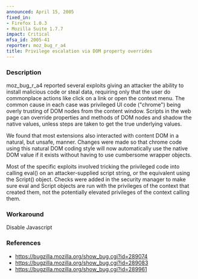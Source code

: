 ```yaml
---
announced: April 15, 2005
fixed_in:
- Firefox 1.0.3
- Mozilla Suite 1.7.7
impact: Critical
mfsa_id: 2005-41
reporter: moz_bug_r_a4
title: Privilege escalation via DOM property overrides
---
```


<h3>Description</h3>

<p>moz_bug_r_a4 reported several exploits giving an attacker
the ability to install malicious code or steal data, requiring only
that the user do commonplace actions like click on a link or open
the context menu. The common cause in each case was privileged UI code
("chrome") being overly trusting of DOM nodes from the content window.
Scripts in the web page can override properties and methods of DOM
nodes and shadow the native values, unless steps are taken to get the
true underlying values.</p>

<p>We found that most extensions also interacted with content DOM in a
natural, but unsafe, manner.
Changes were made so that chrome code using this natural DOM coding style
will now automatically use the native DOM value if it exists without having
to use cumbersome wrapper objects.</p>

<p>Most of the specific exploits involved tricking the privileged code
into calling eval() on an attacker-supplied script string, or the equivalent
using the Script() object. Checks were added in the security manager
to make sure eval and Script objects are run with the privileges of the
context that created them, not the potentially elevated privileges of
the context calling them.</p>

<h3>Workaround</h3>

<p>Disable Javascript</p>

<h3>References</h3>

<ul>
<li><a href="https://bugzilla.mozilla.org/show_bug.cgi?id=289074">
https://bugzilla.mozilla.org/show_bug.cgi?id=289074</a></li>

<li><a href="https://bugzilla.mozilla.org/show_bug.cgi?id=289083">
https://bugzilla.mozilla.org/show_bug.cgi?id=289083</a></li>

<li><a href="https://bugzilla.mozilla.org/show_bug.cgi?id=289961">
https://bugzilla.mozilla.org/show_bug.cgi?id=289961</a></li>
</ul>



